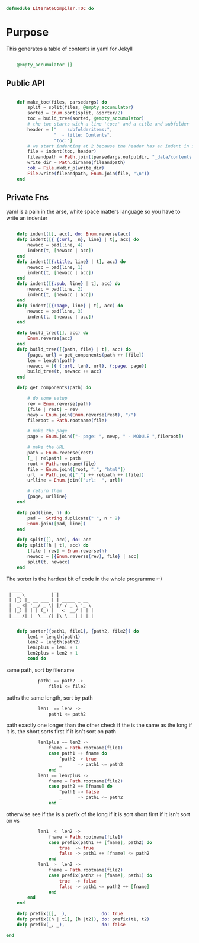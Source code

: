 ```elixir
defmodule LiterateCompiler.TOC do

```

# Purpose

This generates a table of contents in yaml for Jekyll

```elixir

	@empty_accumulator []

```

## Public API

```elixir

	def make_toc(files, parsedargs) do
		split = split(files, @empty_accumulator)
		sorted = Enum.sort(split, &sorter/2)
		toc = build_tree(sorted, @empty_accumulator)
		# the toc starts with a line 'toc:' and a title and subfolder
		header = ["    subfolderitems:",
				  "  - title: Contents",
				  "toc:"]
		# we start indenting at 2 because the header has an indent in it
		file = indent(toc, header)
		fileandpath = Path.join([parsedargs.outputdir, "_data/contents.yml"])
		write_dir = Path.dirname(fileandpath)
		:ok = File.mkdir_p(write_dir)
		File.write(fileandpath, Enum.join(file, "\n"))
	end

```

## Private Fns

yaml is a pain in the arse, white space matters language
so you have to write an indenter

```elixir

	defp indent([], acc), do: Enum.reverse(acc)
	defp indent([{ {:url, _n}, line} | t], acc) do
		newacc = pad(line, 4)
		indent(t, [newacc | acc])
	end
	defp indent([{:title, line} | t], acc) do
		newacc = pad(line, 1)
		indent(t, [newacc | acc])
	end
	defp indent([{:sub, line} | t], acc) do
		newacc = pad(line, 2)
		indent(t, [newacc | acc])
	end
	defp indent([{:page, line} | t], acc) do
		newacc = pad(line, 3)
		indent(t, [newacc | acc])
	end

	defp build_tree([], acc) do
		Enum.reverse(acc)
	end
	defp build_tree([{path, file} | t], acc) do
		{page, url} = get_components(path ++ [file])
		len = length(path)
		newacc = [{ {:url, len}, url}, {:page, page}]
		build_tree(t, newacc ++ acc)
	end

	defp get_components(path) do

		# do some setup
		rev = Enum.reverse(path)
		[file | rest] = rev
		newp = Enum.join(Enum.reverse(rest), "/")
		fileroot = Path.rootname(file)

		# make the page
		page = Enum.join(["- page: ", newp, " - MODULE ",fileroot])

		# make the URL
		path = Enum.reverse(rest)
		[_ | relpath] = path
		root = Path.rootname(file)
		file = Enum.join([root, ".", "html"])
		url  = Path.join(["."] ++ relpath ++ [file])
		urlline = Enum.join(["url:  ", url])

		# return them
		{page, urlline}
	end

	defp pad(line, n) do
		pad =  String.duplicate(" ", n * 2)
		Enum.join([pad, line])
	end

	defp split([], acc), do: acc
	defp split([h | t], acc) do
		[file | rev] = Enum.reverse(h)
		newacc = [{Enum.reverse(rev), file} | acc]
		split(t, newacc)
	end

```

The sorter is the hardest bit of code in the whole programme :-)

      ____            _
     |  _ \          | |
     | |_) |_ __ ___ | | _____ _ __
     |  _ <| '__/ _ \| |/ / _ \ '_ \
     | |_) | | | (_) |   <  __/ | | |
     |____/|_|  \___/|_|\_\___|_| |_|

```elixir

	defp sorter({path1, file1}, {path2, file2}) do
		len1 = length(path1)
		len2 = length(path2)
		len1plus = len1 + 1
		len2plus = len2 + 1
		cond do

```

same path, sort by filename

```elixir
			path1 == path2 ->
				file1 <= file2

```

paths the same length, sort by path

```elixir
			len1  == len2 ->
				path1 <= path2

```

path exactly one longer than the other
check if the <short path plus filename> is the same as the long
if it is, the short sorts first
if it isn't sort on path

```elixir
			len1plus == len2 ->
				fname = Path.rootname(file1)
				case path1 ++ fname do
					^path2 -> true
					_      -> path1 <= path2
				end
			len1 == len2plus ->
				fname = Path.rootname(file2)
				case path2 ++ [fname] do
					^path1 -> false
					_      -> path1 <= path2
				end

```

otherwise see if the <short plus filename> is a prefix of the long
if it is sort short first
if it isn't sort on <short plus filename> vs <long>

```elixir
			len1  <  len2 ->
				fname = Path.rootname(file1)
				case prefix(path1 ++ [fname], path2) do
					true  -> true
					false -> path1 ++ [fname] <= path2
				end
			len1  >  len2 ->
				fname = Path.rootname(file2)
				case prefix(path2 ++ [fname], path1) do
					true  -> false
					false -> path1 <= path2 ++ [fname]
				end
		end
 	end

 	defp prefix([], _),             do: true
 	defp prefix([h | t1], [h |t2]), do: prefix(t1, t2)
 	defp prefix(_, _),              do: false

end
```
